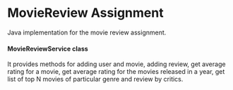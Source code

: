 # MovieReview Assignment
Java implementation for the movie review assignment.
#### MovieReviewService class
It provides methods for adding user and movie, adding review, get average rating for a movie, get average rating for the movies released in a year, get list of top N movies of particular genre and review by critics. 